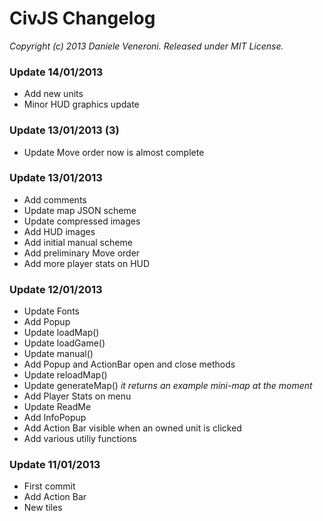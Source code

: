 # CivJS Changelog

_Copyright (c) 2013 Daniele Veneroni. Released under MIT License._

### Update 14/01/2013

* Add new units
* Minor HUD graphics update

### Update 13/01/2013 (3)

* Update Move order now is almost complete

### Update 13/01/2013

* Add comments
* Update map JSON scheme
* Update compressed images
* Add HUD images
* Add initial manual scheme
* Add preliminary Move order
* Add more player stats on HUD

### Update 12/01/2013

* Update Fonts
* Add Popup
* Update loadMap()
* Update loadGame()
* Update manual()
* Add Popup and ActionBar open and close methods
* Update reloadMap()
* Update generateMap() _it returns an example mini-map at the moment_
* Add Player Stats on menu
* Update ReadMe
* Add InfoPopup
* Add Action Bar visible when an owned unit is clicked
* Add various utiliy functions

### Update 11/01/2013

* First commit
* Add Action Bar
* New tiles